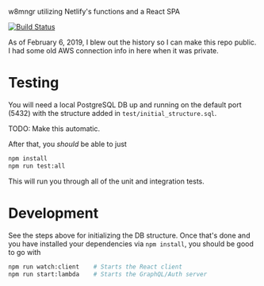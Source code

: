 w8mngr utilizing Netlify's functions and a React SPA

[![Build Status](https://travis-ci.org/baublet/w8mngr-2020.svg?branch=master)](https://travis-ci.org/baublet/w8mngr-2020)

As of February 6, 2019, I blew out the history so I can make this repo public. I had some old AWS connection info in here when it was private.

# Testing

You will need a local PostgreSQL DB up and running on the default port (5432) with the structure added in `test/initial_structure.sql`.

TODO: Make this automatic.

After that, you _should_ be able to just

```bash
npm install
npm run test:all
```

This will run you through all of the unit and integration tests.

# Development

See the steps above for initializing the DB structure. Once that's done and you have installed your dependencies via `npm install`, you should be good to go with

```bash
npm run watch:client    # Starts the React client
npm run start:lambda    # Starts the GraphQL/Auth server
```
